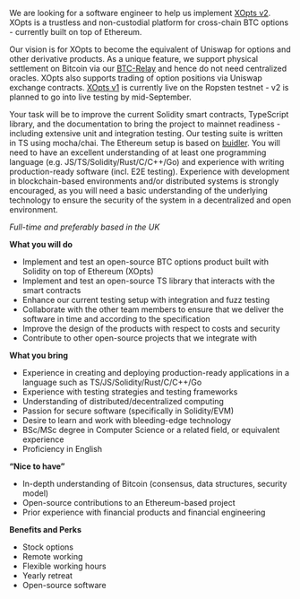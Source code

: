 
We are looking for a software engineer to help us implement [XOpts v2](https://github.com/interlay/xopts). XOpts is a trustless and non-custodial platform for cross-chain BTC options - currently built on top of Ethereum. 

Our vision is for XOpts to become the equivalent of Uniswap for options and other derivative products. As a unique feature, we support physical settlement on Bitcoin via our [BTC-Relay](https://github.com/interlay/BTC-Relay-Solidity) and hence do not need centralized oracles. XOpts also supports trading of option positions via Uniswap exchange contracts. [XOpts v1](https://xopts.io/) is currently live on the Ropsten testnet - v2 is planned to go into live testing by mid-September.

Your task will be to improve the current Solidity smart contracts, TypeScript library, and the documentation to bring the project to mainnet readiness - including extensive unit and integration testing. Our testing suite is written in TS using mocha/chai. The Ethereum setup is based on [buidler](https://buidler.dev/). You will need to have an excellent understanding of at least one programming language (e.g. JS/TS/Solidity/Rust/C/C++/Go) and experience with writing production-ready software (incl. E2E testing). Experience with development in blockchain-based environments and/or distributed systems is strongly encouraged, as you will need a basic understanding of the underlying technology to ensure the security of the system in a decentralized and open environment.

*Full-time and preferably based in the UK*

**What you will do**

- Implement and test an open-source BTC options product built with Solidity on top of Ethereum (XOpts)
- Implement and test an open-source TS library that interacts with the smart contracts
- Enhance our current testing setup with integration and fuzz testing
- Collaborate with the other team members to ensure that we deliver the software in time and according to the specification
- Improve the design of the products with respect to costs and security
- Contribute to other open-source projects that we integrate with 

**What you bring**

- Experience in creating and deploying production-ready applications in a language such as TS/JS/Solidity/Rust/C/C++/Go
- Experience with testing strategies and testing frameworks
- Understanding of distributed/decentralized computing
- Passion for secure software (specifically in Solidity/EVM)
- Desire to learn and work with bleeding-edge technology
- BSc/MSc degree in Computer Science or a related field, or equivalent experience
- Proficiency in English

**“Nice to have”**
- In-depth understanding of Bitcoin (consensus, data structures, security model)
- Open-source contributions to an Ethereum-based project
- Prior experience with financial products and financial engineering

**Benefits and Perks**
* Stock options
* Remote working
* Flexible working hours
* Yearly retreat
* Open-source software